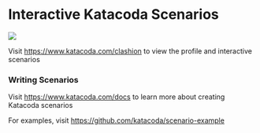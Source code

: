 # Interactive Katacoda Scenarios

[![](http://shields.katacoda.com/katacoda/clashion/count.svg)](https://www.katacoda.com/clashion "Get your profile on Katacoda.com")

Visit https://www.katacoda.com/clashion to view the profile and interactive scenarios

### Writing Scenarios
Visit https://www.katacoda.com/docs to learn more about creating Katacoda scenarios

For examples, visit https://github.com/katacoda/scenario-example
